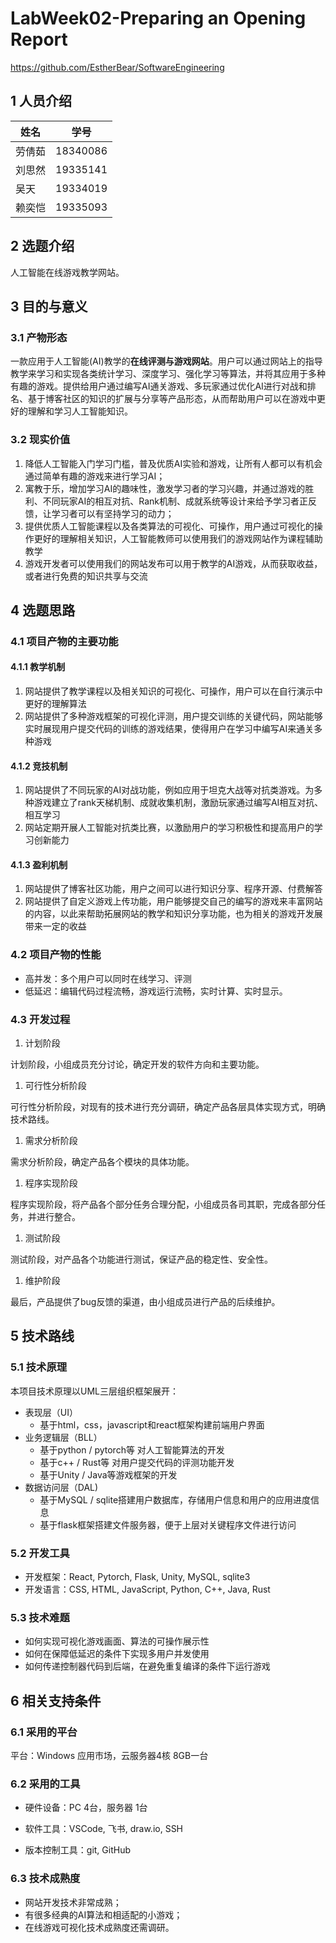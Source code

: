 # **LabWeek02-Preparing an Opening Report**

https://github.com/EstherBear/SoftwareEngineering

## 1 人员介绍

| 姓名   | 学号     |
| ------ | -------- |
| 劳倩茹 | 18340086 |
| 刘思然 | 19335141 |
| 吴天   | 19334019 |
| 赖奕恺 | 19335093 |

## 2 选题介绍

人工智能在线游戏教学网站。

## **3** **目的与意义**

### **3.1** **产物形态**

一款应用于人工智能(AI)教学的**在线评测与游戏网站**。用户可以通过网站上的指导教学来学习和实现各类统计学习、深度学习、强化学习等算法，并将其应用于多种有趣的游戏。提供给用户通过编写AI通关游戏、多玩家通过优化AI进行对战和排名、基于博客社区的知识的扩展与分享等产品形态，从而帮助用户可以在游戏中更好的理解和学习人工智能知识。

### **3.2** **现实价值**

1. 降低人工智能入门学习门槛，普及优质AI实验和游戏，让所有人都可以有机会通过简单有趣的游戏来进行学习AI；
2. 寓教于乐，增加学习AI的趣味性，激发学习者的学习兴趣，并通过游戏的胜利、不同玩家AI的相互对抗、Rank机制、成就系统等设计来给予学习者正反馈，让学习者可以有坚持学习的动力；
3. 提供优质人工智能课程以及各类算法的可视化、可操作，用户通过可视化的操作更好的理解相关知识，人工智能教师可以使用我们的游戏网站作为课程辅助教学
4. 游戏开发者可以使用我们的网站发布可以用于教学的AI游戏，从而获取收益，或者进行免费的知识共享与交流

## **4** **选题思路**

### **4.1** **项目产物的主要功能**

#### 4.1.1 教学机制

1. 网站提供了教学课程以及相关知识的可视化、可操作，用户可以在自行演示中更好的理解算法
2. 网站提供了多种游戏框架的可视化评测，用户提交训练的关键代码，网站能够实时展现用户提交代码的训练的游戏结果，使得用户在学习中编写AI来通关多种游戏

#### 4.1.2 竞技机制

1. 网站提供了不同玩家的AI对战功能，例如应用于坦克大战等对抗类游戏。为多种游戏建立了rank天梯机制、成就收集机制，激励玩家通过编写AI相互对抗、相互学习
2. 网站定期开展人工智能对抗类比赛，以激励用户的学习积极性和提高用户的学习创新能力

#### 4.1.3 盈利机制

1. 网站提供了博客社区功能，用户之间可以进行知识分享、程序开源、付费解答
2. 网站提供了自定义游戏上传功能，用户能够提交自己的编写的游戏来丰富网站的内容，以此来帮助拓展网站的教学和知识分享功能，也为相关的游戏开发展带来一定的收益

### **4.2** **项目产物的性能**

- 高并发：多个用户可以同时在线学习、评测
- 低延迟：编辑代码过程流畅，游戏运行流畅，实时计算、实时显示。

### **4.3** **开发过程**

1. 计划阶段

计划阶段，小组成员充分讨论，确定开发的软件方向和主要功能。

1. 可行性分析阶段

可行性分析阶段，对现有的技术进行充分调研，确定产品各层具体实现方式，明确技术路线。

1. 需求分析阶段

需求分析阶段，确定产品各个模块的具体功能。

1. 程序实现阶段

程序实现阶段，将产品各个部分任务合理分配，小组成员各司其职，完成各部分任务，并进行整合。

1. 测试阶段

测试阶段，对产品各个功能进行测试，保证产品的稳定性、安全性。

1. 维护阶段

最后，产品提供了bug反馈的渠道，由小组成员进行产品的后续维护。

## **5** **技术路线**

### **5.1** **技术原理**

本项目技术原理以UML三层组织框架展开：

- 表现层（UI）
  - 基于html，css，javascript和react框架构建前端用户界面
- 业务逻辑层（BLL）
  - 基于python / pytorch等 对人工智能算法的开发
  - 基于c++ / Rust等 对用户提交代码的评测功能开发
  - 基于Unity / Java等游戏框架的开发
- 数据访问层（DAL)
  - 基于MySQL / sqlite搭建用户数据库，存储用户信息和用户的应用进度信息
  - 基于flask框架搭建文件服务器，便于上层对关键程序文件进行访问

### **5.2** **开发工具**

- 开发框架：React, Pytorch, Flask, Unity, MySQL, sqlite3
- 开发语言：CSS, HTML, JavaScript, Python, C++, Java, Rust

### **5.3** **技术难题**

- 如何实现可视化游戏画面、算法的可操作展示性
- 如何在保障低延迟的条件下实现多用户并发使用
- 如何传递控制器代码到后端，在避免重复编译的条件下运行游戏

## **6** **相关支持条件**

### **6.1** **采用的平台**

平台：Windows 应用市场，云服务器4核 8GB一台

### **6.2** **采用的工具**

- 硬件设备：PC 4台，服务器 1台

- 软件工具：VSCode, 飞书, draw.io, SSH

- 版本控制工具：git, GitHub

### **6.3** **技术成熟度**

- 网站开发技术非常成熟；
- 有很多经典的AI算法和相适配的小游戏；
- 在线游戏可视化技术成熟度还需调研。
